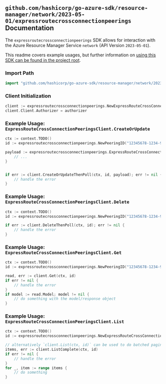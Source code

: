
## `github.com/hashicorp/go-azure-sdk/resource-manager/network/2023-05-01/expressroutecrossconnectionpeerings` Documentation

The `expressroutecrossconnectionpeerings` SDK allows for interaction with the Azure Resource Manager Service `network` (API Version `2023-05-01`).

This readme covers example usages, but further information on [using this SDK can be found in the project root](https://github.com/hashicorp/go-azure-sdk/tree/main/docs).

### Import Path

```go
import "github.com/hashicorp/go-azure-sdk/resource-manager/network/2023-05-01/expressroutecrossconnectionpeerings"
```


### Client Initialization

```go
client := expressroutecrossconnectionpeerings.NewExpressRouteCrossConnectionPeeringsClientWithBaseURI("https://management.azure.com")
client.Client.Authorizer = authorizer
```


### Example Usage: `ExpressRouteCrossConnectionPeeringsClient.CreateOrUpdate`

```go
ctx := context.TODO()
id := expressroutecrossconnectionpeerings.NewPeeringID("12345678-1234-9876-4563-123456789012", "example-resource-group", "expressRouteCrossConnectionValue", "peeringValue")

payload := expressroutecrossconnectionpeerings.ExpressRouteCrossConnectionPeering{
	// ...
}


if err := client.CreateOrUpdateThenPoll(ctx, id, payload); err != nil {
	// handle the error
}
```


### Example Usage: `ExpressRouteCrossConnectionPeeringsClient.Delete`

```go
ctx := context.TODO()
id := expressroutecrossconnectionpeerings.NewPeeringID("12345678-1234-9876-4563-123456789012", "example-resource-group", "expressRouteCrossConnectionValue", "peeringValue")

if err := client.DeleteThenPoll(ctx, id); err != nil {
	// handle the error
}
```


### Example Usage: `ExpressRouteCrossConnectionPeeringsClient.Get`

```go
ctx := context.TODO()
id := expressroutecrossconnectionpeerings.NewPeeringID("12345678-1234-9876-4563-123456789012", "example-resource-group", "expressRouteCrossConnectionValue", "peeringValue")

read, err := client.Get(ctx, id)
if err != nil {
	// handle the error
}
if model := read.Model; model != nil {
	// do something with the model/response object
}
```


### Example Usage: `ExpressRouteCrossConnectionPeeringsClient.List`

```go
ctx := context.TODO()
id := expressroutecrossconnectionpeerings.NewExpressRouteCrossConnectionID("12345678-1234-9876-4563-123456789012", "example-resource-group", "expressRouteCrossConnectionValue")

// alternatively `client.List(ctx, id)` can be used to do batched pagination
items, err := client.ListComplete(ctx, id)
if err != nil {
	// handle the error
}
for _, item := range items {
	// do something
}
```
